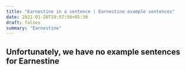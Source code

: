 ```yaml
---
title: "Earnestine in a sentence | Earnestine example sentences"
date: 2021-01-20T19:57:50+05:30
draft: falses
summary: "Earnestine"
---
```

## Unfortunately, we have no example sentences for Earnestine                 
